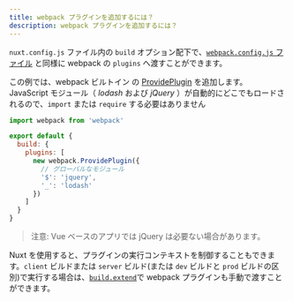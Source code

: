 ```yaml
---
title: webpack プラグインを追加するには？
description: webpack プラグインを追加するには？
---
```


`nuxt.config.js` ファイル内の `build` オプション配下で、[`webpack.config.js` ファイル](https://webpack.js.org/configuration/plugins/) と同様に webpack の `plugins` へ渡すことができます。

この例では、webpack ビルトイン の [ProvidePlugin](https://webpack.js.org/plugins/provide-plugin/) を追加します。
JavaScript モジュール（ _lodash_ および _jQuery_ ）が自動的にどこでもロードされるので、`import` または `require` する必要はありません

```js
import webpack from 'webpack'

export default {
  build: {
    plugins: [
      new webpack.ProvidePlugin({
        // グローバルなモジュール
        '$': 'jquery',
        '_': 'lodash'
      })
    ]
  }
}
```

> 注意: Vue ベースのアプリでは jQuery は必要ない場合があります。

Nuxt を使用すると、プラグインの実行コンテキストを制御することもできます。`client` ビルドまたは `server` ビルド(または `dev` ビルドと `prod` ビルドの区別)で実行する場合は、[`build.extend`](/api/configuration-build＃extend)で webpack プラグインも手動で渡すことができます。
